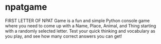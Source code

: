 # npatgame
FIRST LETTER OF NPAT Game is a fun and simple Python console game where you need to come up with a Name, Place, Animal, and Thing starting with a randomly selected letter. Test your quick thinking and vocabulary as you play, and see how many correct answers you can get!
